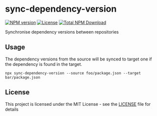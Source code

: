 # sync-dependency-version

[![NPM version](https://img.shields.io/npm/v/sync-dependency-version.svg)](https://www.npmjs.com/package/sync-dependency-version) [![License](https://img.shields.io/npm/l/sync-dependency-version.svg)](https://github.com/wingkwong/sync-dependency-version/blob/master/LICENSE) [![Total NPM Download](https://img.shields.io/npm/dt/sync-dependency-version.svg)](https://www.npmjs.com/package/sync-dependency-version)

Synchronise dependency versions between repositories

## Usage

The dependency versions from the source will be synced to target one if the dependency is found in the target.

```
npx sync-dependency-version --source foo/package.json --target bar/package.json
```

## License

This project is licensed under the MIT License - see the [LICENSE](LICENSE) file for details
